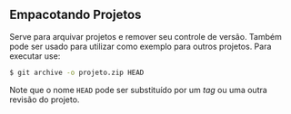 ## Empacotando Projetos
 Serve para arquivar projetos e remover seu controle de versão. Também pode ser usado para utilizar como exemplo para outros projetos. Para executar use:
```bash
$ git archive -o projeto.zip HEAD
```
Note que o nome `HEAD` pode ser substituído por um _tag_ ou uma outra revisão do projeto.
